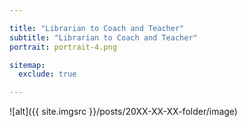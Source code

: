 ```yaml
---

title: "Librarian to Coach and Teacher"
subtitle: "Librarian to Coach and Teacher"
portrait: portrait-4.png

sitemap:
  exclude: true

---
```


![alt]({{ site.imgsrc }}/posts/20XX-XX-XX-folder/image)